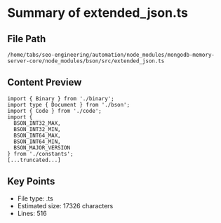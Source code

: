 # Summary of extended_json.ts
  
## File Path
`/home/tabs/seo-engineering/automation/node_modules/mongodb-memory-server-core/node_modules/bson/src/extended_json.ts`

## Content Preview
```
import { Binary } from './binary';
import type { Document } from './bson';
import { Code } from './code';
import {
  BSON_INT32_MAX,
  BSON_INT32_MIN,
  BSON_INT64_MAX,
  BSON_INT64_MIN,
  BSON_MAJOR_VERSION
} from './constants';
[...truncated...]
```

## Key Points
- File type: .ts
- Estimated size: 17326 characters
- Lines: 516
